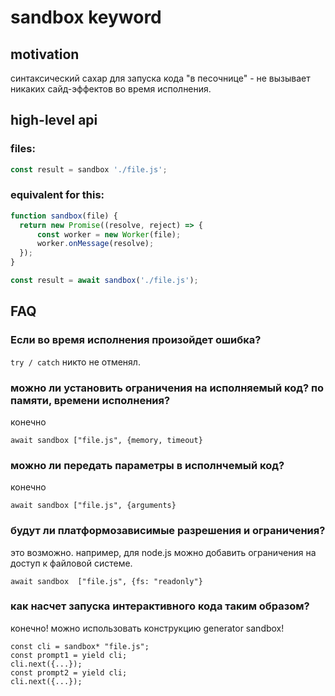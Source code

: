 # sandbox keyword
## motivation
синтаксический сахар для запуска кода "в песочнице" - не вызывает никаких сайд-эффектов во время исполнения.

## high-level api
### files:
```javascript
const result = sandbox './file.js';
```

### equivalent for this:
```javascript
function sandbox(file) {
  return new Promise((resolve, reject) => {
      const worker = new Worker(file);
      worker.onMessage(resolve);
  });
}

const result = await sandbox('./file.js');
```


## FAQ
### Если во время исполнения произойдет ошибка?
`try / catch` никто не отменял.

### можно ли установить ограничения на исполняемый код? по памяти, времени исполнения?
конечно
```
await sandbox ["file.js", {memory, timeout}
```

### можно ли передать параметры в исполнчемый код?
конечно
```
await sandbox ["file.js", {arguments}
```

### будут ли платформозависимые  разрешения и ограничения?
это возможно. например, для node.js можно добавить ограничения на доступ к файловой системе.
```
await sandbox  ["file.js", {fs: "readonly"}
```

### как насчет запуска интерактивного кода таким образом?
конечно! можно использовать конструкцию generator sandbox!
```
const cli = sandbox* "file.js";
const prompt1 = yield cli;
cli.next({...});
const prompt2 = yield cli;
cli.next({...});
```
